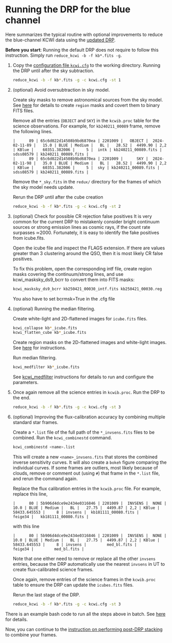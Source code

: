 # Running the DRP for the blue channel

Here summarizes the typical routine with optional improvements to reduce the blue-channel KCWI data using the [updated DRP](../docs/install_DRP.md).

**Before you start**: Running the default DRP does not require to follow this instruction. Simply run ```reduce_kcwi -b -f kb*.fits -g```. 

1. Copy the [configuration file `kcwi.cfg`](../pyDRP/configs/kcwi.cfg) to the working directory. Running the DRP until after the sky subtraction.

    ```bash
    reduce_kcwi -b -f kb*.fits -g -c kcwi.cfg -st 1
    ```

2. (optional) Avoid oversubtraction in sky model. 

    Create sky masks to remove astronomical sources from the sky model. See [here](../docs/reg_construction.md) for details to create `region` masks and covert them to binary FITS files. 

    Remove all the entries (`OBJECT` and `SKY`) in the `kcwib.proc` table for the science observations. For example, for ```kb240211_00089``` frame, remove the following lines. 

    ```
    |      89 | 65c6d022d14508b9bd6870ea | 2201009 |   OBJECT |  2024-02-11-89 |   15.0 | BLUE | Medium |   BL |   28.52 |  4499.90 | 2,2 | KBlue |    60351.382006 |     5 |  intk | kb240211_00089.fits |      sdss08579 | kb240211_00089.fits |
    |      89 | 65c6d022d14508b9bd6870ea | 2201009 |      SKY |  2024-02-11-98 |   35.0 | BLUE | Medium |   BL |   28.52 |  4499.90 | 2,2 | KBlue |    60351.382006 |     5 |  sky | kb240211_00089.fits |      sdss08579 | kb240211_00089.fits |
    ```

    Remove the `*_sky.fits` in the `redux/` directory for the frames of which the sky model needs update.

    Rerun the DRP until after the cube creation
    ```bash
    reduce_kcwi -b -f kb*.fits -g -c kcwi.cfg -st 2
    ```
3. (optional) Check for possible CR rejection false positives
   It is very common for the current DRP to mistakenly consider bright continuum sources or strong emission lines as cosmic rays, if the count rate surpasses $\simeq$2000. Fortunately, it is easy to identify the fake positives from icube.fits.

   Open the icube file and inspect the FLAGS extension. If there are values greater than 3 clustering around the QSO, then it is most likely CR false positives.

   To fix this problem, open the corresponding intf file, create region masks covering the continuum/strong lines, and use kcwi_masksky_ds9_bcrr to convert them into FITS masks:
   ```bash
   kcwi_masksky_ds9_bcrr kb250421_00030_intf.fits kb250421_00030.reg
   ```
   You also have to set bcrmsk=True in the .cfg file
4. (optional) Running the median filtering.

    Create white-light and 2D-flattened images for `icube.fits` files. 

    ```bash
    kcwi_collapse kb*_icube.fits
    kcwi_flatten_cube kb*_icube.fits
    ```

    Create region masks on the 2D-flattened images and white-light images. See [here](../docs/reg_construction.md) for instructions. 

    Run median filtering. 
    ```bash
    kcwi_medfilter kb*_icube.fits
    ```
    See [kcwi_medfilter](../docs/scripts_instruction.md) instructions for details to run and configure the parameters. 

5. Once again remove all the science entries in `kcwib.proc`. Run the DRP to the end.

    ```bash
    reduce_kcwi -b -f kb*.fits -g -c kcwi.cfg -st 3
    ```

6. (optional) Improving the flux-calibration accuracy by combining multiple standard star frames. 

    Create a `*.list` file of the full path of the `*_invsens.fits` files to be combined. Run the `kcwi_combinestd` command. 

    ```bash
    kcwi_combinestd <name>.list
    ``` 
    This will create a new `<name>_invsens.fits` that stores the combined inverse sensitivity curves. It will also create a `bokeh` figure comparing the individual curves. If some frames are outliers, most likely because of clouds, remove or comment out (using `#`) that frame in the `*.list` file, and rerun the command again. 

    Replace the flux calibration entries in the `kcwib.proc` file. For example, replace this line, 
    ```
    |      80 | 5b906d4dce9e2434e0316846 | 2201009 |  INVSENS |  NONE |   10.0 | BLUE | Medium |   BL |   27.75 |  4499.87 | 2,2 | KBlue |    58433.645553 |     8 | invsens |  kb181111_00080.fits |               feige34 |   kb181111_00080.fits |
    ```
    with this line
    ```
    |      80 | 5b906d4dce9e2434e0316846 | 2201009 |  INVSENS |  NONE |   10.0 | BLUE | Medium |   BL |   27.75 |  4499.87 | 2,2 | KBlue |    58433.645553 |     8 | invsens |         med_bl.fits |               feige34 |         med_bl.fits |
    ```
    Note that one either need to remove or replace all the other `invsens` entries, because the DRP automatically use the nearest `invsens` in UT to create flux-calibrated science frames. 

    Once again, remove entries of the science frames in the `kcwib.proc` table to ensure the DRP can update the `icubes.fits` files. 

    Rerun the last stage of the DRP. 
    ```bash
    reduce_kcwi -b -f kb*.fits -g -c kcwi.cfg -st 3
    ```

There is an example bash code to run all the steps above in batch. See [here](./master_reduce_instructions.md) for details. 

Now, you can continue to the [instruction on performing post-DRP stacking](./KCWI_post-DRP_stacking.md) to combine your frames. 

